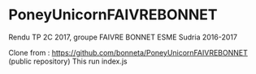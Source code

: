 # PoneyUnicornFAIVREBONNET
Rendu TP 2C 2017, groupe FAIVRE BONNET
ESME Sudria 2016-2017

Clone from : https://github.com/bonneta/PoneyUnicornFAIVREBONNET (public repository)
This run index.js